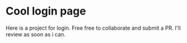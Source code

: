 # Cool login page
Here is a project for login. Free free to collaborate and submit a PR. I'll review as soon as i can.